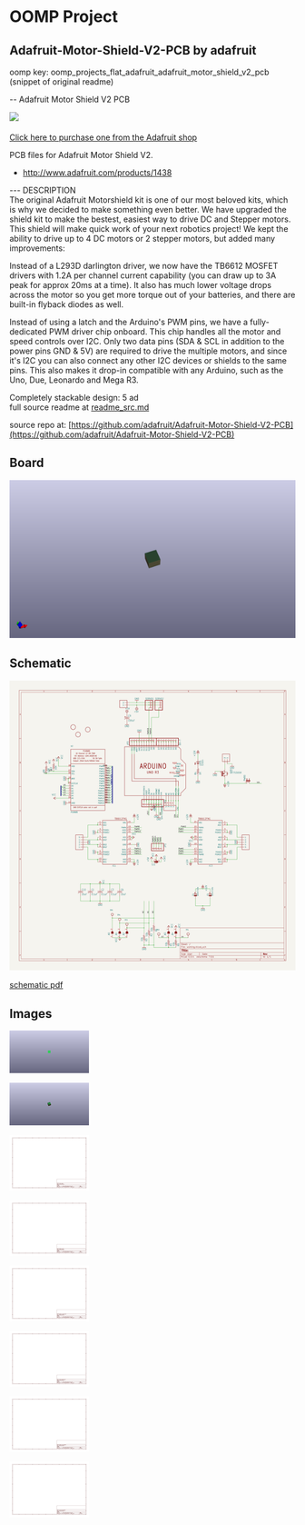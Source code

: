 # OOMP Project  
## Adafruit-Motor-Shield-V2-PCB  by adafruit  
  
oomp key: oomp_projects_flat_adafruit_adafruit_motor_shield_v2_pcb  
(snippet of original readme)  
  
-- Adafruit Motor Shield V2 PCB  
  
<a href="http://www.adafruit.com/products/1438"><img src="assets/image.jpg?raw=true" width="500px"><br/>  
Click here to purchase one from the Adafruit shop</a>  
  
PCB files for Adafruit Motor Shield V2.   
- http://www.adafruit.com/products/1438  
  
--- DESCRIPTION  
The original Adafruit Motorshield kit is one of our most beloved kits, which is why we decided to make something even better. We have upgraded the shield kit to make the bestest, easiest way to drive DC and Stepper motors. This shield will make quick work of your next robotics project! We kept the ability to drive up to 4 DC motors or 2 stepper motors, but added many improvements:  
  
Instead of a L293D darlington driver, we now have the TB6612 MOSFET drivers with 1.2A per channel current capability (you can draw up to 3A peak for approx 20ms at a time). It also has much lower voltage drops across the motor so you get more torque out of your batteries, and there are built-in flyback diodes as well.  
  
Instead of using a latch and the Arduino's PWM pins, we have a fully-dedicated PWM driver chip onboard. This chip handles all the motor and speed controls over I2C. Only two data pins (SDA & SCL in addition to the power pins GND & 5V) are required to drive the multiple motors, and since it's I2C you can also connect any other I2C devices or shields to the same pins. This also makes it drop-in compatible with any Arduino, such as the Uno, Due, Leonardo and Mega R3.  
  
Completely stackable design: 5 ad  
  full source readme at [readme_src.md](readme_src.md)  
  
source repo at: [https://github.com/adafruit/Adafruit-Motor-Shield-V2-PCB](https://github.com/adafruit/Adafruit-Motor-Shield-V2-PCB)  
## Board  
  
[![working_3d.png](working_3d_600.png)](working_3d.png)  
## Schematic  
  
[![working_schematic.png](working_schematic_600.png)](working_schematic.png)  
  
[schematic pdf](working_schematic.pdf)  
## Images  
  
[![working_3D_bottom.png](working_3D_bottom_140.png)](working_3D_bottom.png)  
  
[![working_3D_top.png](working_3D_top_140.png)](working_3D_top.png)  
  
[![working_assembly_page_01.png](working_assembly_page_01_140.png)](working_assembly_page_01.png)  
  
[![working_assembly_page_02.png](working_assembly_page_02_140.png)](working_assembly_page_02.png)  
  
[![working_assembly_page_03.png](working_assembly_page_03_140.png)](working_assembly_page_03.png)  
  
[![working_assembly_page_04.png](working_assembly_page_04_140.png)](working_assembly_page_04.png)  
  
[![working_assembly_page_05.png](working_assembly_page_05_140.png)](working_assembly_page_05.png)  
  
[![working_assembly_page_06.png](working_assembly_page_06_140.png)](working_assembly_page_06.png)  
